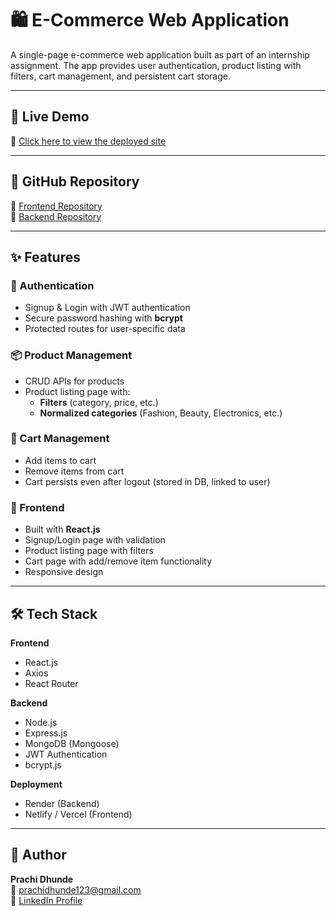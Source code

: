 # 🛍️ E-Commerce Web Application  

A single-page e-commerce web application built as part of an internship assignment. The app provides user authentication, product listing with filters, cart management, and persistent cart storage.  

---

## 🚀 Live Demo  
🔗 [Click here to view the deployed site]( https://e-commerce-ibfl.onrender.com)  

---

## 📂 GitHub Repository  
🔗 [Frontend Repository](https://github.com/Prachikdhunde04/ecommerce-frontend)  
🔗 [Backend Repository](https://github.com/Prachikdhunde04/ecommerce-backend)  

---

## ✨ Features  

### 🔐 Authentication  
- Signup & Login with JWT authentication  
- Secure password hashing with **bcrypt**  
- Protected routes for user-specific data  

### 📦 Product Management  
- CRUD APIs for products  
- Product listing page with:  
  - **Filters** (category, price, etc.)  
  - **Normalized categories** (Fashion, Beauty, Electronics, etc.)  

### 🛒 Cart Management  
- Add items to cart  
- Remove items from cart  
- Cart persists even after logout (stored in DB, linked to user)  

### 🎨 Frontend  
- Built with **React.js**  
- Signup/Login page with validation  
- Product listing page with filters  
- Cart page with add/remove item functionality  
- Responsive design  

---

## 🛠️ Tech Stack  

**Frontend**  
- React.js  
- Axios  
- React Router  

**Backend**  
- Node.js  
- Express.js  
- MongoDB (Mongoose)  
- JWT Authentication  
- bcrypt.js  

**Deployment**  
- Render (Backend)  
- Netlify / Vercel (Frontend)  

---

## 👤 Author  
**Prachi Dhunde**  
📧 prachidhunde123@gmail.com  
🔗 [LinkedIn Profile](https://www.linkedin.com/in/prachidhunde)  

